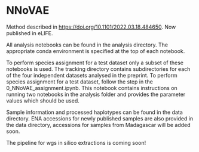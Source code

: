 # NNoVAE

Method described in  https://doi.org/10.1101/2022.03.18.484650. Now published in eLIFE. 

All analysis notebooks can be found in the analysis directory. The appropriate conda environment is specified at the top of each notebook.

To perform species assignment for a test dataset only a subset of these notebooks is used. The tracking directory contains subdirectories for each of the four independent datasets analysed in the preprint. To perform species assignment for a test dataset, follow the step in the 0_NNoVAE_assignment.ipynb. This notebook contains instructions on running two notebooks in the analysis folder and provides the parameter values which should be used.

Sample information and processed haplotypes can be found in the data directory. ENA accessions for newly published samples are also provided in the data directory, accessions for samples from Madagascar will be added soon.

The pipeline for wgs in silico extractions is coming soon!
